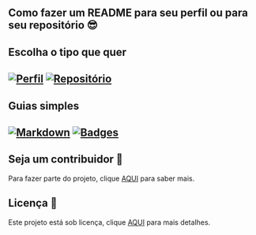 ## Como fazer um README para seu perfil ou para seu repositório 😎

## Escolha o tipo que quer
[![Perfil](https://img.shields.io/badge/PERFIL-%23FFac45.svg?&style=for-the-badge&color=FFB000)]()
[![Repositório](https://img.shields.io/badge/REPOSITÓRIO-%23FFac45.svg?&style=for-the-badge&color=88FF00)]()
---
## Guias simples
[![Markdown](https://img.shields.io/badge/MARKDOWN-%23FFac45.svg?&style=for-the-badge&color=cyan)](https://github.com/nicolaswalcker/project-readme/blob/main/markdown/markdown-guia.md)
[![Badges](https://img.shields.io/badge/BADGES-%23FFac45.svg?&style=for-the-badge&color=pink)](https://github.com/nicolaswalcker/project-readme/blob/main/badges/badges-guia.md)
---

## Seja um contribuidor 🤝

Para fazer parte do projeto, clique [AQUI]() para saber mais.
## Licença 📜

Este projeto está sob licença, clique [AQUI](https://github.com/nicolaswalcker/project-readme/blob/main/LICENSE) para mais detalhes.
